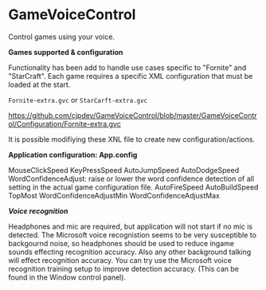 # GameVoiceControl

Control games using your voice.

**Games supported & configuration**

Functionality has been add to handle use cases specific to "Fornite" and "StarCraft".
Each game requires a specific XML configuration that must be loaded at the start.

```Fornite-extra.gvc``` or ```StarCarft-extra.gvc```

https://github.com/cjpdev/GameVoiceControl/blob/master/GameVoiceControl/Configuration/Fornite-extra.gvc

It is possible modifiying these XNL file to create new configuration/actions.

**Application configuration: App.config**

MouseClickSpeed
KeyPressSpeed
AutoJumpSpeed
AutoDodgeSpeed
WordConfidenceAdjust: raise or lower the word confidence detection of all setting in the actual game configuration file.
AutoFireSpeed
AutoBuildSpeed
TopMost
WordConfidenceAdjustMin
WordConfidenceAdjustMax


***Voice recognition***

Headphones and mic are required, but application will not start if no mic is detected.
The Microsoft voice recognistion seems to be very susceptible to backgournd noise, so headphones should be used to reduce ingame sounds effecting recognition accuracy.
Also any other background talking will effect recognition accuracy. You can try use the Microsoft voice recognition training setup to improve detection accuracy. (This can be found in the Window control panel).



